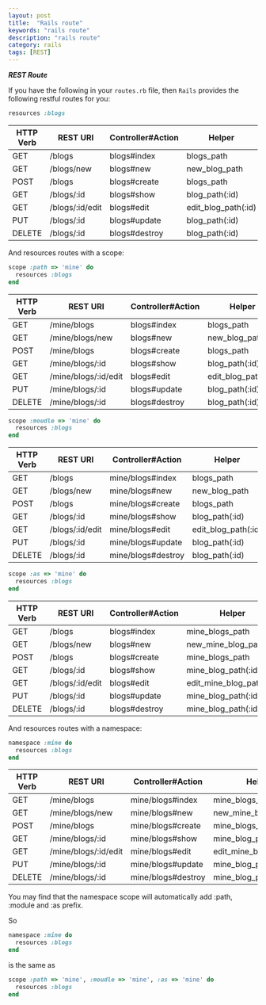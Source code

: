 ```yaml
---
layout: post
title:  "Rails route"
keywords: "rails route"
description: "rails route"
category: rails
tags: [REST]
---
```


***REST Route***

If you have the following in your `routes.rb` file, then `Rails` provides the following restful routes for you:

```ruby
resources :blogs
```

HTTP Verb|REST URI       |Controller#Action|Helper
----     |----           |----             |----
GET      |/blogs         |blogs#index      |blogs_path
GET      |/blogs/new     |blogs#new        |new\_blog_path
POST     |/blogs         |blogs#create     |blogs_path
GET      |/blogs/:id     |blogs#show       |blog_path(:id)
GET      |/blogs/:id/edit|blogs#edit       |edit\_blog_path(:id)
PUT      |/blogs/:id     |blogs#update     |blog_path(:id)
DELETE   |/blogs/:id     |blogs#destroy    |blog_path(:id)

And resources routes with a scope:

```ruby
scope :path => 'mine' do
  resources :blogs
end
```

HTTP Verb|REST URI            |Controller#Action|Helper
----     |----                |----             |----
GET      |/mine/blogs         |blogs#index      |blogs_path
GET      |/mine/blogs/new     |blogs#new        |new\_blog_path
POST     |/mine/blogs         |blogs#create     |blogs_path
GET      |/mine/blogs/:id     |blogs#show       |blog_path(:id)
GET      |/mine/blogs/:id/edit|blogs#edit       |edit\_blog_path(:id)
PUT      |/mine/blogs/:id     |blogs#update     |blog_path(:id)
DELETE   |/mine/blogs/:id     |blogs#destroy    |blog_path(:id)

```ruby
scope :moudle => 'mine' do
  resources :blogs
end
```

HTTP Verb|REST URI       |Controller#Action |Helper
----     |----           |----              |----
GET      |/blogs         |mine/blogs#index  |blogs_path
GET      |/blogs/new     |mine/blogs#new    |new\_blog_path
POST     |/blogs         |mine/blogs#create |blogs_path
GET      |/blogs/:id     |mine/blogs#show   |blog_path(:id)
GET      |/blogs/:id/edit|mine/blogs#edit   |edit\_blog_path(:id)
PUT      |/blogs/:id     |mine/blogs#update |blog_path(:id)
DELETE   |/blogs/:id     |mine/blogs#destroy|blog_path(:id)

```ruby
scope :as => 'mine' do
  resources :blogs
end
```

HTTP Verb|REST URI       |Controller#Action|Helper
----     |----           |----             |----
GET      |/blogs         |blogs#index      |mine\_blogs_path
GET      |/blogs/new     |blogs#new        |new\_mine\_blog_path
POST     |/blogs         |blogs#create     |mine\_blogs_path
GET      |/blogs/:id     |blogs#show       |mine\_blog_path(:id)
GET      |/blogs/:id/edit|blogs#edit       |edit\_mine\_blog_path(:id)
PUT      |/blogs/:id     |blogs#update     |mine\_blog_path(:id)
DELETE   |/blogs/:id     |blogs#destroy    |mine\_blog_path(:id)

And resources routes with a namespace:

```ruby
namespace :mine do
  resources :blogs
end
```

HTTP Verb|REST URI            |Controller#Action |Helper
----     |----                |----              |----
GET      |/mine/blogs         |mine/blogs#index  |mine\_blogs_path
GET      |/mine/blogs/new     |mine/blogs#new    |new\_mine\_blog_path
POST     |/mine/blogs         |mine/blogs#create |mine\_blogs_path
GET      |/mine/blogs/:id     |mine/blogs#show   |mine\_blog_path(:id)
GET      |/mine/blogs/:id/edit|mine/blogs#edit   |edit\_mine\_blog_path(:id)
PUT      |/mine/blogs/:id     |mine/blogs#update |mine\_blog_path(:id)
DELETE   |/mine/blogs/:id     |mine/blogs#destroy|mine\_blog_path(:id)

You may find that <span class="warning">the namespace scope will automatically add :path, :module and :as prefix.</span>

So

```ruby
namespace :mine do
  resources :blogs
end
```

is the same as 

```ruby
scope :path => 'mine', :moudle => 'mine', :as => 'mine' do
  resources :blogs
end
```



